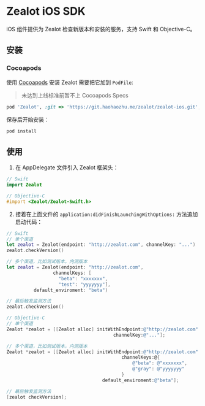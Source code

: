# Zealot iOS SDK

iOS 组件提供为 Zealot 检查新版本和安装的服务，支持 Swift 和 Objective-C。

## 安装

### Cocoapods

使用 [Cocoapods](https://cocoapods.org) 安装 Zealot 需要把它加到 `PodFile`:

> 未达到上线标准前暂不上 Cocoapods Specs

```ruby
pod 'Zealot', :git => 'https://git.haohaozhu.me/zealot/zealot-ios.git', :branch => 'develop'
```

保存后开始安装：

```sh
pod install
```

## 使用

1. 在 AppDelegate 文件引入 Zealot 框架头：

```swift
// Swift
import Zealot
```

```objective-c
// Objective-C
#import <Zealot/Zealot-Swift.h>
```

2. 接着在上面文件的 `application:didFinishLaunchingWithOptions:` 方法追加启动代码：

```swift
// Swift
// 单个渠道
let zealot = Zealot(endpoint: "http://zealot.com", channelKey: "...")
zealot.checkVersion()

// 多个渠道，比如测试版本，内测版本
let zealot = Zealot(endpoint: "http://zealot.com",
                 channelKeys: [
                   "beta": "xxxxxxx",
                   "test": "yyyyyyy"],
          default_enviroment: "beta")

// 最后触发监测方法
zealot.checkVersion()
```

```objective-c
// Objective-C
// 单个渠道
Zealot *zealot = [[Zealot alloc] initWithEndpoint:@"http://zealot.com"
                                       channelKey:@"..."];

// 多个渠道，比如测试版本，内测版本
Zealot *zealot = [[Zealot alloc] initWithEndpoint:@"http://zealot.com"
                                          channelKeys:@{
                                              @"beta": @"xxxxxxx",
                                              @"gray": @"yyyyyyy"
                                          }
                                   default_enviroment:@"beta"];

// 最后触发监测方法
[zealot checkVersion];
```
